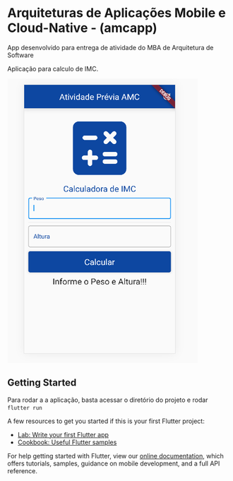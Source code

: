 # Arquiteturas de Aplicações Mobile e Cloud-Native - (amcapp)

App desenvolvido para entrega de atividade do MBA de Arquitetura de Software

Aplicação para calculo de IMC.

![alt text](https://github.com/jardelkuhnen/amc-atividade-previa/blob/master/web/images/screem.png?raw=true)

## Getting Started

Para rodar a a aplicação, basta acessar o diretório do projeto e rodar ``flutter run``

A few resources to get you started if this is your first Flutter project:

- [Lab: Write your first Flutter app](https://flutter.dev/docs/get-started/codelab)
- [Cookbook: Useful Flutter samples](https://flutter.dev/docs/cookbook)

For help getting started with Flutter, view our
[online documentation](https://flutter.dev/docs), which offers tutorials,
samples, guidance on mobile development, and a full API reference.
